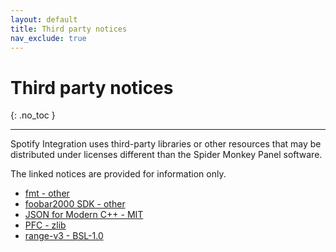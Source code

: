 ```yaml
---
layout: default
title: Third party notices
nav_exclude: true
---
```


# Third party notices
{: .no_toc }

---

Spotify Integration uses third-party libraries or other resources that may
be distributed under licenses different than the Spider Monkey Panel software.

The linked notices are provided for information only.

- [fmt - other](../assets/generated_files/licenses/fmt.txt)
- [foobar2000 SDK - other](../assets/generated_files/licenses/foobar2000_SDK.txt)
- [JSON for Modern C++ - MIT](../assets/generated_files/licenses/JSON_for_Modern_CPP.txt)
- [PFC - zlib](../assets/generated_files/licenses/PFC.txt)
- [range-v3 - BSL-1.0](../assets/generated_files/licenses/range-v3.txt)
